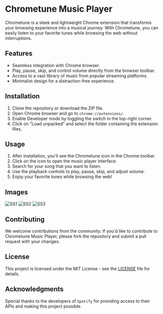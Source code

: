 # Chrometune Music Player

Chrometune is a sleek and lightweight Chrome extension that transforms your browsing experience into a musical journey. With Chrometune, you can easily listen to your favorite tunes while browsing the web without interruptions.

## Features

- Seamless integration with Chrome browser.
- Play, pause, skip, and control volume directly from the browser toolbar.
- Access to a vast library of music from popular streaming platforms.
- Minimalist design for a distraction-free experience.

## Installation

1. Clone the repository or download the ZIP file.
2. Open Chrome browser and go to `chrome://extensions/`.
3. Enable Developer mode by toggling the switch in the top-right corner.
4. Click on "Load unpacked" and select the folder containing the extension files.

## Usage

1. After installation, you'll see the Chrometune icon in the Chrome toolbar.
2. Click on the icon to open the music player interface.
3. Search for your song that you want to listen.
4. Use the playback controls to play, pause, skip, and adjust volume.
5. Enjoy your favorite tunes while browsing the web!

## Images

![SS1](https://github.com/Archit-24/Music-Player-Extension/assets/155532480/cdf211cd-a3e6-4681-99c4-60549d2080f1)
![SS2](https://github.com/Archit-24/Music-Player-Extension/assets/155532480/bdd8b0e7-e48a-401e-88f3-cc7d2647f358)
![SS3](https://github.com/Archit-24/Music-Player-Extension/assets/155532480/49fb7315-e3b1-4816-8f83-93877da8e5f1)

## Contributing

We welcome contributions from the community. If you'd like to contribute to Chrometune Music Player, please fork the repository and submit a pull request with your changes.

## License

This project is licensed under the MIT License - see the [LICENSE](LICENSE) file for details.

## Acknowledgments

Special thanks to the developers of `Spotify` for providing access to their APIs and making this project possible.


